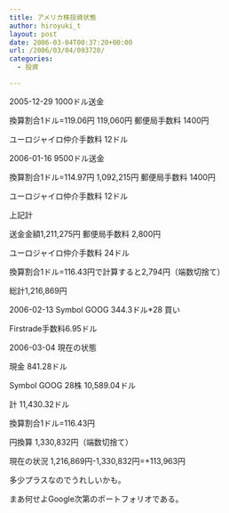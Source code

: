 ```yaml
---
title: アメリカ株投資状態
author: hiroyuki_t
layout: post
date: 2006-03-04T00:37:20+00:00
url: /2006/03/04/093720/
categories:
  - 投資

---
```

<div class="section">
  <p>
    2005-12-29 1000ドル送金
  </p>
  
  <p>
    換算割合1ドル=119.06円 119,060円 郵便局手数料 1400円
  </p>
  
  <p>
    ユーロジャイロ仲介手数料 12ドル
  </p>
  
  <p>
  </p>
  
  <p>
    2006-01-16 9500ドル送金
  </p>
  
  <p>
    換算割合1ドル=114.97円 1,092,215円 郵便局手数料 1400円
  </p>
  
  <p>
    ユーロジャイロ仲介手数料 12ドル
  </p>
  
  <p>
  </p>
  
  <p>
    上記計
  </p>
  
  <p>
    送金金額1,211,275円 郵便局手数料 2,800円
  </p>
  
  <p>
    ユーロジャイロ仲介手数料 24ドル
  </p>
  
  <p>
    換算割合1ドル=116.43円で計算すると2,794円（端数切捨て）
  </p>
  
  <p>
    総計1,216,869円
  </p>
  
  <p>
  </p>
  
  <p>
    2006-02-13 Symbol GOOG 344.3ドル*28 買い
  </p>
  
  <p>
    Firstrade手数料6.95ドル
  </p>
  
  <p>
  </p>
  
  <p>
    2006-03-04 現在の状態
  </p>
  
  <p>
    現金 841.28ドル
  </p>
  
  <p>
    Symbol GOOG 28株 10,589.04ドル
  </p>
  
  <p>
    計 11,430.32ドル
  </p>
  
  <p>
  </p>
  
  <p>
    換算割合1ドル=116.43円
  </p>
  
  <p>
    円換算 1,330,832円（端数切捨て）
  </p>
  
  <p>
  </p>
  
  <p>
    現在の状況 1,216,869円-1,330,832円=+113,963円
  </p>
  
  <p>
    多少プラスなのでうれしいかも。
  </p>
  
  <p>
    まあ何せよGoogle次第のポートフォリオである。
  </p>
</div>